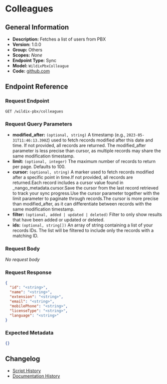 <!-- BEGIN GENERATED CONTENT -->
# Colleagues

## General Information

- **Description:** Fetches a list of users from PBX
- **Version:** 1.0.0
- **Group:** Others
- **Scopes:** _None_
- **Endpoint Type:** Sync
- **Model:** `WildixPbxColleague`
- **Code:** [github.com](https://github.com/NangoHQ/integration-templates/tree/main/integrations/wildix-pbx/syncs/colleagues.ts)


## Endpoint Reference

### Request Endpoint

`GET /wildix-pbx/colleagues`

### Request Query Parameters

- **modified_after:** `(optional, string)` A timestamp (e.g., `2023-05-31T11:46:13.390Z`) used to fetch records modified after this date and time. If not provided, all records are returned. The modified_after parameter is less precise than cursor, as multiple records may share the same modification timestamp.
- **limit:** `(optional, integer)` The maximum number of records to return per page. Defaults to 100.
- **cursor:** `(optional, string)` A marker used to fetch records modified after a specific point in time.If not provided, all records are returned.Each record includes a cursor value found in _nango_metadata.cursor.Save the cursor from the last record retrieved to track your sync progress.Use the cursor parameter together with the limit parameter to paginate through records.The cursor is more precise than modified_after, as it can differentiate between records with the same modification timestamp.
- **filter:** `(optional, added | updated | deleted)` Filter to only show results that have been added or updated or deleted.
- **ids:** `(optional, string[])` An array of string containing a list of your records IDs. The list will be filtered to include only the records with a matching ID.

### Request Body

_No request body_

### Request Response

```json
{
  "id": "<string>",
  "name": "<string>",
  "extension": "<string>",
  "email": "<string>",
  "mobilePhone": "<string>",
  "licenseType": "<string>",
  "language": "<string>"
}
```

### Expected Metadata

```json
{}
```

## Changelog

- [Script History](https://github.com/NangoHQ/integration-templates/commits/main/integrations/wildix-pbx/syncs/colleagues.ts)
- [Documentation History](https://github.com/NangoHQ/integration-templates/commits/main/integrations/wildix-pbx/syncs/colleagues.md)

<!-- END  GENERATED CONTENT -->


